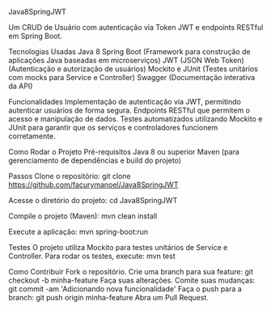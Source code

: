 Java8SpringJWT

Um CRUD de Usuário com autenticação via Token JWT e endpoints RESTful em Spring Boot.

Tecnologias Usadas
Java 8
Spring Boot (Framework para construção de aplicações Java baseadas em microserviços)
JWT (JSON Web Token) (Autenticação e autorização de usuários)
Mockito e JUnit (Testes unitários com mocks para Service e Controller)
Swagger (Documentação interativa da API)

Funcionalidades
Implementação de autenticação via JWT, permitindo autenticar usuários de forma segura.
Endpoints RESTful que permitem o acesso e manipulação de dados.
Testes automatizados utilizando Mockito e JUnit para garantir que os serviços e controladores funcionem corretamente.

Como Rodar o Projeto
Pré-requisitos
Java 8 ou superior
Maven (para gerenciamento de dependências e build do projeto)

Passos
Clone o repositório:
git clone https://github.com/facurymanoel/Java8SpringJWT

Acesse o diretório do projeto:
cd Java8SpringJWT

Compile o projeto (Maven):
mvn clean install

Execute a aplicação:
mvn spring-boot:run

Testes
O projeto utiliza Mockito para testes unitários de Service e Controller. Para rodar os testes, execute:
mvn test

Como Contribuir
Fork o repositório.
Crie uma branch para sua feature:
git checkout -b minha-feature
Faça suas alterações.
Comite suas mudanças:
git commit -am 'Adicionando nova funcionalidade'
Faça o push para a branch:
git push origin minha-feature
Abra um Pull Request.






